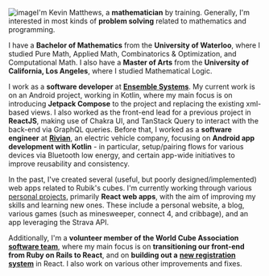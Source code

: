 ![image](https://github.com/kr-matthews/kr-matthews/assets/49137025/d93f2b74-56c0-4434-9575-81ccdf0125fc)I'm Kevin Matthews, a **mathematician** by training. Generally, I'm interested in most kinds of **problem solving** related to mathematics and programming.

I have a **Bachelor of Mathematics** from the **University of Waterloo**, where I studied Pure Math, Applied Math, Combinatorics & Optimization, and Computational Math.
I also have a **Master of Arts** from the **University of California, Los Angeles**, where I studied Mathematical Logic.

I work as a **software developer** at [**Ensemble Systems**](https://www.ensemble.com/).
My current work is on an Android project, working in Kotlin, where my main focus is on introducing **Jetpack Compose** to the project and replacing the existing xml-based views.
I also worked as the front-end lead for a previous project in **ReactJS**, making use of Chakra UI, and TanStack Query to interact with the back-end via GraphQL queries.
Before that, I worked as a **software engineer** at [**Rivian**](https://rivian.com/), an electric vehicle company, focusing on **Android app development with Kotlin** - in particular, setup/pairing flows for various devices via Bluetooth low energy, and certain app-wide initiatives to improve reusability and consistency.

In the past, I've created several (useful, but poorly designed/implemented) web apps related to Rubik's cubes.
I'm currently working through various [personal projects](https://kr-matthews.github.io/projects), primarily **React web apps**, with the aim of improving my skills and learning new ones. These include a personal website, a blog, various games (such as minesweeper, connect 4, and cribbage), and an app leveraging the Strava API.

Additionally, I'm a **volunteer member of the World Cube Association** [**software team**](https://www.worldcubeassociation.org/teams-committees), where my main focus is on **transitioning our front-end from Ruby on Rails to React**, and on **building out a** [**new registration system**](https://github.com/thewca/wca-registration) in React. I also work on various other improvements and fixes.
